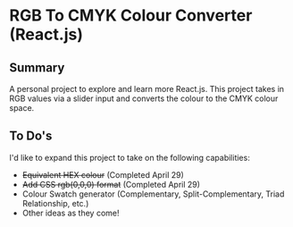 # RGB To CMYK Colour Converter (React.js)

## Summary
A personal project to explore and learn more React.js. This project takes in RGB values via a slider input and converts the colour to the CMYK colour space.

## To Do's
I'd like to expand this project to take on the following capabilities:
- ~~Equivalent HEX colour~~ (Completed April 29)
- ~~Add CSS rgb(0,0,0) format~~ (Completed April 29)
- Colour Swatch generator (Complementary, Split-Complementary, Triad Relationship, etc.)
- Other ideas as they come!
